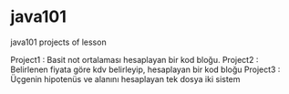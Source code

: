 # java101
java101 projects of lesson

Project1 : Basit not ortalaması hesaplayan bir kod bloğu.
Project2 : Belirlenen fiyata göre kdv belirleyip, hesaplayan bir kod bloğu
Project3 : Üçgenin hipotenüs ve alanını hesaplayan tek dosya iki sistem 
